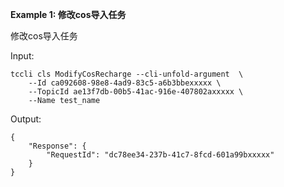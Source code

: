 **Example 1: 修改cos导入任务**

修改cos导入任务

Input: 

```
tccli cls ModifyCosRecharge --cli-unfold-argument  \
    --Id ca092608-98e8-4ad9-83c5-a6b3bbexxxxx \
    --TopicId ae13f7db-00b5-41ac-916e-407802axxxxx \
    --Name test_name
```

Output: 
```
{
    "Response": {
        "RequestId": "dc78ee34-237b-41c7-8fcd-601a99bxxxxx"
    }
}
```

